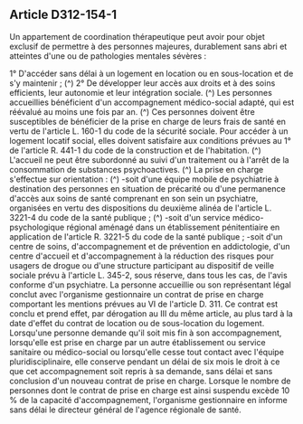 ## Article D312-154-1

Un appartement de coordination thérapeutique peut avoir pour objet exclusif de permettre à des personnes
majeures, durablement sans abri et atteintes d'une ou de pathologies mentales sévères :

1° D'accéder sans délai à un logement en location ou en sous-location et de s'y maintenir ; (^)
2° De développer leur accès aux droits et à des soins efficients, leur autonomie et leur intégration sociale. (^)
Les personnes accueillies bénéficient d'un accompagnement médico-social adapté, qui est réévalué au moins
une fois par an. (^)
Ces personnes doivent être susceptibles de bénéficier de la prise en charge de leurs frais de santé en vertu de
l'article L. 160-1 du code de la sécurité sociale.
Pour accéder à un logement locatif social, elles doivent satisfaire aux conditions prévues au 1° de l'article R.
441-1 du code de la construction et de l'habitation. (^)
L'accueil ne peut être subordonné au suivi d'un traitement ou à l'arrêt de la consommation de substances
psychoactives. (^)
La prise en charge s'effectue sur orientation : (^)
-soit d'une équipe mobile de psychiatrie à destination des personnes en situation de précarité ou d'une
permanence d'accès aux soins de santé comprenant en son sein un psychiatre, organisées en vertu des
dispositions du deuxième alinéa de l'article L. 3221-4 du code de la santé publique ; (^)
-soit d'un service médico-psychologique régional aménagé dans un établissement pénitentiaire en application
de l'article R. 3221-5 du code de la santé publique ;
-soit d'un centre de soins, d'accompagnement et de prévention en addictologie, d'un centre d'accueil et
d'accompagnement à la réduction des risques pour usagers de drogue ou d'une structure participant au
dispositif de veille sociale prévu à l'article L. 345-2, sous réserve, dans tous les cas, de l'avis conforme d'un
psychiatre.
La personne accueillie ou son représentant légal conclut avec l'organisme gestionnaire un contrat de prise en
charge comportant les mentions prévues au VI de l'article D. 311. Ce contrat est conclu et prend effet, par
dérogation au III du même article, au plus tard à la date d'effet du contrat de location ou de sous-location du
logement.
Lorsqu'une personne demande qu'il soit mis fin à son accompagnement, lorsqu'elle est prise en charge
par un autre établissement ou service sanitaire ou médico-social ou lorsqu'elle cesse tout contact avec
l'équipe pluridisciplinaire, elle conserve pendant un délai de six mois le droit à ce que cet accompagnement
soit repris à sa demande, sans délai et sans conclusion d'un nouveau contrat de prise en charge. Lorsque
le nombre de personnes dont le contrat de prise en charge est ainsi suspendu excède 10 % de la capacité
d'accompagnement, l'organisme gestionnaire en informe sans délai le directeur général de l'agence régionale
de santé.

